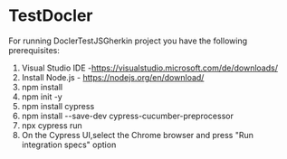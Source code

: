 # TestDocler
For running DoclerTestJSGherkin project you have the following prerequisites:

1. Visual Studio IDE -https://visualstudio.microsoft.com/de/downloads/
2. Install Node.js - https://nodejs.org/en/download/
3. npm install
4. npm init -y 
5. npm install cypress
6. npm install --save-dev cypress-cucumber-preprocessor
7. npx cypress run 
8. On the Cypress UI,select the Chrome browser and press "Run integration specs" option
